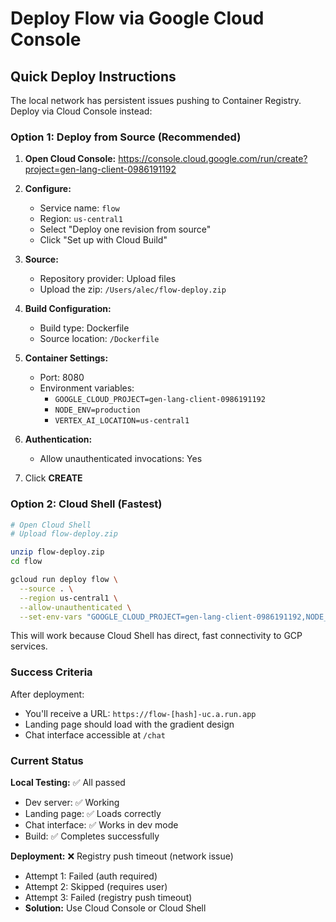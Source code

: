 # Deploy Flow via Google Cloud Console

## Quick Deploy Instructions

The local network has persistent issues pushing to Container Registry. Deploy via Cloud Console instead:

### Option 1: Deploy from Source (Recommended)

1. **Open Cloud Console:**
   https://console.cloud.google.com/run/create?project=gen-lang-client-0986191192

2. **Configure:**
   - Service name: `flow`
   - Region: `us-central1`
   - Select "Deploy one revision from source"
   - Click "Set up with Cloud Build"

3. **Source:**
   - Repository provider: Upload files
   - Upload the zip: `/Users/alec/flow-deploy.zip`
   
4. **Build Configuration:**
   - Build type: Dockerfile
   - Source location: `/Dockerfile`

5. **Container Settings:**
   - Port: 8080
   - Environment variables:
     - `GOOGLE_CLOUD_PROJECT=gen-lang-client-0986191192`
     - `NODE_ENV=production`
     - `VERTEX_AI_LOCATION=us-central1`

6. **Authentication:**
   - Allow unauthenticated invocations: Yes

7. Click **CREATE**

### Option 2: Cloud Shell (Fastest)

```bash
# Open Cloud Shell
# Upload flow-deploy.zip

unzip flow-deploy.zip
cd flow

gcloud run deploy flow \
  --source . \
  --region us-central1 \
  --allow-unauthenticated \
  --set-env-vars "GOOGLE_CLOUD_PROJECT=gen-lang-client-0986191192,NODE_ENV=production,VERTEX_AI_LOCATION=us-central1"
```

This will work because Cloud Shell has direct, fast connectivity to GCP services.

### Success Criteria

After deployment:
- You'll receive a URL: `https://flow-[hash]-uc.a.run.app`
- Landing page should load with the gradient design
- Chat interface accessible at `/chat`

### Current Status

**Local Testing:** ✅ All passed
- Dev server: ✅ Working
- Landing page: ✅ Loads correctly
- Chat interface: ✅ Works in dev mode  
- Build: ✅ Completes successfully

**Deployment:** ❌ Registry push timeout (network issue)
- Attempt 1: Failed (auth required)
- Attempt 2: Skipped (requires user)
- Attempt 3: Failed (registry push timeout)
- **Solution:** Use Cloud Console or Cloud Shell

